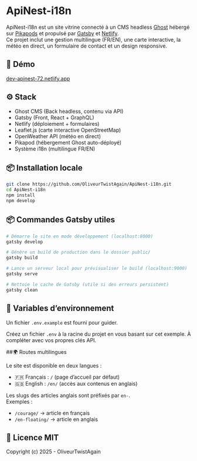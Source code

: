 # ApiNest-i18n

ApiNest-i18n est un site vitrine connecté à un CMS headless [Ghost](https://ghost.org/) hébergé sur [Pikapods](https://www.pikapods.com/) et propulsé par [Gatsby](https://www.gatsbyjs.com/) et [Netlify](https://www.netlify.com/).  
Ce projet inclut une gestion multilingue (FR/EN), une carte interactive, la météo en direct, un formulaire de contact et un design responsive.

## 🚀 Démo

[dev-apinest-72.netlify.app](https://dev-apinest-72.netlify.app)

## ⚙️ Stack

-   Ghost CMS (Back headless, contenu via API)
-   Gatsby (Front, React + GraphQL)
-   Netlify (déploiement + formulaires)
-   Leaflet.js (carte interactive OpenStreetMap)
-   OpenWeather API (météo en direct)
-   Pikapod (hébergement Ghost auto-déployé)
-   Système i18n (multilingue FR/EN)

## 📦 Installation locale

```bash
git clone https://github.com/OliveurTwistAgain/ApiNest-i18n.git
cd ApiNest-i18n
npm install
npm develop
```

## 📦 Commandes Gatsby utiles

```bash
# Démarre le site en mode développement (localhost:8000)
gatsby develop

# Génère un build de production dans le dossier public/
gatsby build

# Lance un serveur local pour prévisualiser le build (localhost:9000)
gatsby serve

# Nettoie le cache de Gatsby (utile si des erreurs persistent)
gatsby clean
```

## 🔐 Variables d’environnement

Un fichier `.env.example` est fourni pour guider.

Créez un fichier `.env` à la racine du projet en vous basant sur cet exemple. À compléter avec vos propres clés API.

##🌍 Routes multilingues

Le site est disponible en deux langues :

-   🇫🇷 Français : `/` (page d’accueil par défaut)
-   🇬🇧 English : `/en/` (accès aux contenus en anglais)

Les slugs des articles anglais sont préfixés par `en-`.  
Exemples :

-   `/courage/` → article en français
-   `/en-floating/` → article en anglais

## 📄 Licence MIT

Copyright (c) 2025 - OliveurTwistAgain
